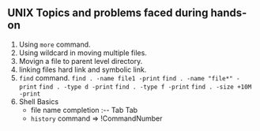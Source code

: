 ## UNIX Topics and problems faced during hands-on
1. Using `more` command.
2. Using wildcard in moving multiple files.
3. Movign a file to parent level directory.
4. linking files hard link and symbolic link. 
5. `find` command. `find . -name file1 -print`
    `find . -name "file*" -print`
    `find . -type d -print`
    `find . -type f -print`
    `find . -size +10M -print`
6. Shell Basics
    * file name completion :-- Tab Tab
    * `history` command => !CommandNumber
